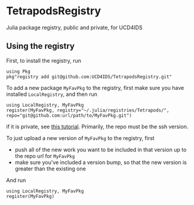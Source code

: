 # TetrapodsRegistry

Julia package registry, public and private, for UCD4IDS

## Using the registry

First, to install the registry, run

```
using Pkg
pkg"registry add git@github.com:UCD4IDS/TetrapodsRegistry.git"
```

To add a new package `MyFavPkg` to the registry, first make sure you have installed `LocalRegistry`, and then run
 
```
using LocalRegistry, MyFavPkg
register(MyFavPkg, registry="~/.julia/registries/Tetrapods/", repo="git@github.com:url/path/to/MyFavPkg.git")
```

if it is private, see [this tutorial](https://github.com/GunnarFarneback/LocalRegistry.jl/blob/master/docs/ssh_keys.md). Primarily, the repo must be the ssh version.

To just upload a new version of `MyFavPkg` to the registry, first

- push all of the new work you want to be included in that version up to the repo url for `MyFavPkg`
- make sure you've included a version bump, so that the new version is greater than the existing one

And run

```
using LocalRegistry, MyFavPkg
register(MyFavPkg)
```
